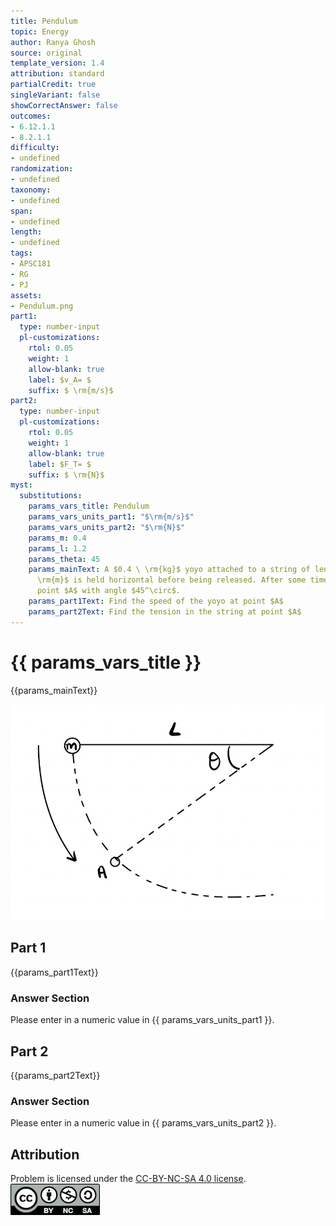 ```yaml
---
title: Pendulum
topic: Energy
author: Ranya Ghosh
source: original
template_version: 1.4
attribution: standard
partialCredit: true
singleVariant: false
showCorrectAnswer: false
outcomes:
- 6.12.1.1
- 8.2.1.1
difficulty:
- undefined
randomization:
- undefined
taxonomy:
- undefined
span:
- undefined
length:
- undefined
tags:
- APSC181
- RG
- PJ
assets:
- Pendulum.png
part1:
  type: number-input
  pl-customizations:
    rtol: 0.05
    weight: 1
    allow-blank: true
    label: $v_A= $
    suffix: $ \rm{m/s}$
part2:
  type: number-input
  pl-customizations:
    rtol: 0.05
    weight: 1
    allow-blank: true
    label: $F_T= $
    suffix: $ \rm{N}$
myst:
  substitutions:
    params_vars_title: Pendulum
    params_vars_units_part1: "$\rm{m/s}$"
    params_vars_units_part2: "$\rm{N}$"
    params_m: 0.4
    params_l: 1.2
    params_theta: 45
    params_mainText: A $0.4 \ \rm{kg}$ yoyo attached to a string of length $1.2 \
      \rm{m}$ is held horizontal before being released. After some time it reaches
      point $A$ with angle $45^\circ$.
    params_part1Text: Find the speed of the yoyo at point $A$
    params_part2Text: Find the tension in the string at point $A$
---
```

# {{ params_vars_title }}
{{params_mainText}}

<img src="Pendulum.png" width=500 alt="A pendulum made of a ball of mass m on a string of length L. The pendulum starts at horizontal and goes to angle theta." >

## Part 1

{{params_part1Text}}

### Answer Section

Please enter in a numeric value in {{ params_vars_units_part1 }}.

## Part 2

{{params_part2Text}}

### Answer Section

Please enter in a numeric value in {{ params_vars_units_part2 }}.

## Attribution

Problem is licensed under the [CC-BY-NC-SA 4.0 license](https://creativecommons.org/licenses/by-nc-sa/4.0/).<br> ![The Creative Commons 4.0 license requiring attribution-BY, non-commercial-NC, and share-alike-SA license.](https://raw.githubusercontent.com/firasm/bits/master/by-nc-sa.png)
